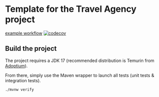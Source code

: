 # Template for the Travel Agency project

[example workflow](https://github.com/LouisuwuJacquet/travel_agency/actions/workflows/build.yml/badge.svg)
[![codecov](https://codecov.io/gh/LouisuwuJacquet/travel_agency/branch/main/graph/badge.svg?token=NJSBWQW6QY)](https://codecov.io/gh/LouisuwuJacquet/travel_agency)

## Build the project

The project requires a JDK 17 (recommended distribution is Temurin from [Adoptium](https://adoptium.net/)).

From there, simply use the Maven wrapper to launch all tests (unit tests & integration tests).

`./mvnw verify`
